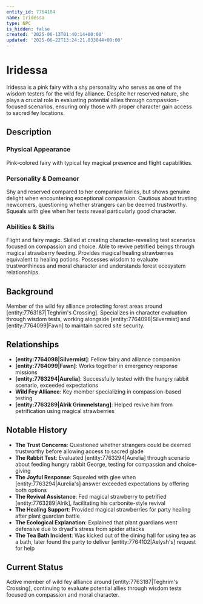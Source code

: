 ```yaml
---
entity_id: 7764104
name: Iridessa
type: NPC
is_hidden: false
created: '2025-06-13T01:40:14+00:00'
updated: '2025-06-22T13:24:21.033844+00:00'
---
```


# Iridessa

Iridessa is a pink fairy with a shy personality who serves as one of the wisdom testers for the wild fey alliance. Despite her reserved nature, she plays a crucial role in evaluating potential allies through compassion-focused scenarios, ensuring only those with proper character gain access to sacred fey locations.

## Description

### Physical Appearance

Pink-colored fairy with typical fey magical presence and flight capabilities.

### Personality & Demeanor

Shy and reserved compared to her companion fairies, but shows genuine delight when encountering exceptional compassion. Cautious about trusting newcomers, questioning whether strangers can be deemed trustworthy. Squeals with glee when her tests reveal particularly good character.

### Abilities & Skills

Flight and fairy magic. Skilled at creating character-revealing test scenarios focused on compassion and choice. Able to revive petrified beings through magical strawberry feeding. Provides magical healing strawberries equivalent to healing potions. Possesses wisdom to evaluate trustworthiness and moral character and understands forest ecosystem relationships.

## Background

Member of the wild fey alliance protecting forest areas around [entity:7763187|Teghrim's Crossing]. Specializes in character evaluation through wisdom tests, working alongside [entity:7764098|Silvermist] and [entity:7764099|Fawn] to maintain sacred site security.

## Relationships

- **[entity:7764098|Silvermist]**: Fellow fairy and alliance companion
- **[entity:7764099|Fawn]**: Works together in emergency response missions
- **[entity:7763294|Aurelia]**: Successfully tested with the hungry rabbit scenario, exceeded expectations
- **Wild Fey Alliance**: Key member specializing in compassion-based testing
- **[entity:7763289|Alrik Grimmelstang]**: Helped revive him from petrification using magical strawberries

## Notable History

- **The Trust Concerns**: Questioned whether strangers could be deemed trustworthy before allowing access to sacred glade
- **The Rabbit Test**: Evaluated [entity:7763294|Aurelia] through scenario about feeding hungry rabbit George, testing for compassion and choice-giving
- **The Joyful Response**: Squealed with glee when [entity:7763294|Aurelia's] answer exceeded expectations by offering both options
- **The Revival Assistance**: Fed magical strawberry to petrified [entity:7763289|Alrik], facilitating his carbonite-style revival
- **The Healing Support**: Provided magical strawberries for party healing after plant guardian battle
- **The Ecological Explanation**: Explained that plant guardians went defensive due to dryad's stress from spider attacks
- **The Tea Bath Incident**: Was kicked out of the dining hall for using tea as a bath, later found the party to deliver [entity:7764102|Aelysh's] request for help

## Current Status

Active member of wild fey alliance around [entity:7763187|Teghrim's Crossing], continuing to evaluate potential allies through wisdom tests focused on compassion and moral character.